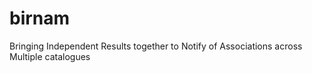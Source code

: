 # birnam
Bringing Independent Results together to Notify of Associations across Multiple catalogues
